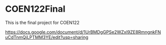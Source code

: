 # COEN122Final
This is the final project for COEN122


https://docs.google.com/document/d/1UrBMDgGPSe2WZxI9ZE8RmngnkFNuCdTnmQjLPTMM3YE/edit?usp=sharing
